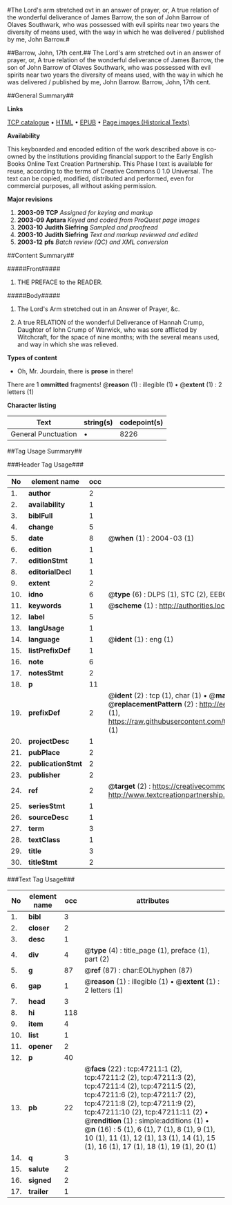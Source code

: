 #The Lord's arm stretched ovt in an answer of prayer, or, A true relation of the wonderful deliverance of James Barrow, the son of John Barrow of Olaves Southwark, who was possessed with evil spirits near two years the diversity of means used, with the way in which he was delivered / published by me, John Barrow.#

##Barrow, John, 17th cent.##
The Lord's arm stretched ovt in an answer of prayer, or, A true relation of the wonderful deliverance of James Barrow, the son of John Barrow of Olaves Southwark, who was possessed with evil spirits near two years the diversity of means used, with the way in which he was delivered / published by me, John Barrow.
Barrow, John, 17th cent.

##General Summary##

**Links**

[TCP catalogue](http://www.ota.ox.ac.uk/tcp/)  • 
[HTML](http://tei.it.ox.ac.uk/tcp/Texts-HTML/free/A31/A31092.html)  • 
[EPUB](http://tei.it.ox.ac.uk/tcp/Texts-EPUB/free/A31/A31092.epub) • 
[Page images (Historical Texts)](https://data.historicaltexts.jisc.ac.uk/view?pubId=eebo-11270844e&pageId=eebo-11270844e-47211-1)

**Availability**

This keyboarded and encoded edition of the
	       work described above is co-owned by the institutions
	       providing financial support to the Early English Books
	       Online Text Creation Partnership. This Phase I text is
	       available for reuse, according to the terms of Creative
	       Commons 0 1.0 Universal. The text can be copied,
	       modified, distributed and performed, even for
	       commercial purposes, all without asking permission.

**Major revisions**

1. __2003-09__ __TCP__ *Assigned for keying and markup*
1. __2003-09__ __Aptara__ *Keyed and coded from ProQuest page images*
1. __2003-10__ __Judith Siefring__ *Sampled and proofread*
1. __2003-10__ __Judith Siefring__ *Text and markup reviewed and edited*
1. __2003-12__ __pfs__ *Batch review (QC) and XML conversion*

##Content Summary##

#####Front#####

1. THE PREFACE to the READER.

#####Body#####

1. The Lord's Arm stretched out in an
Answer of Prayer, &c.

1. A true RELATION of the wonderful
Deliverance of Hannah Crump,
Daughter of Iohn Crump of Warwick,
who was sore afflicted by Witchcraft,
for the space of nine months; with the
several means used, and way in which
she was relieved.

**Types of content**

  * Oh, Mr. Jourdain, there is **prose** in there!

There are 1 **ommitted** fragments! 
 @__reason__ (1) : illegible (1)  •  @__extent__ (1) : 2 letters (1)

**Character listing**


|Text|string(s)|codepoint(s)|
|---|---|---|
|General Punctuation|•|8226|

##Tag Usage Summary##

###Header Tag Usage###

|No|element name|occ|attributes|
|---|---|---|---|
|1.|__author__|2||
|2.|__availability__|1||
|3.|__biblFull__|1||
|4.|__change__|5||
|5.|__date__|8| @__when__ (1) : 2004-03 (1)|
|6.|__edition__|1||
|7.|__editionStmt__|1||
|8.|__editorialDecl__|1||
|9.|__extent__|2||
|10.|__idno__|6| @__type__ (6) : DLPS (1), STC (2), EEBO-CITATION (1), OCLC (1), VID (1)|
|11.|__keywords__|1| @__scheme__ (1) : http://authorities.loc.gov/ (1)|
|12.|__label__|5||
|13.|__langUsage__|1||
|14.|__language__|1| @__ident__ (1) : eng (1)|
|15.|__listPrefixDef__|1||
|16.|__note__|6||
|17.|__notesStmt__|2||
|18.|__p__|11||
|19.|__prefixDef__|2| @__ident__ (2) : tcp (1), char (1)  •  @__matchPattern__ (2) : ([0-9\-]+):([0-9IVX]+) (1), (.+) (1)  •  @__replacementPattern__ (2) : http://eebo.chadwyck.com/downloadtiff?vid=$1&page=$2 (1), https://raw.githubusercontent.com/textcreationpartnership/Texts/master/tcpchars.xml#$1 (1)|
|20.|__projectDesc__|1||
|21.|__pubPlace__|2||
|22.|__publicationStmt__|2||
|23.|__publisher__|2||
|24.|__ref__|2| @__target__ (2) : https://creativecommons.org/publicdomain/zero/1.0/ (1), http://www.textcreationpartnership.org/docs/. (1)|
|25.|__seriesStmt__|1||
|26.|__sourceDesc__|1||
|27.|__term__|3||
|28.|__textClass__|1||
|29.|__title__|3||
|30.|__titleStmt__|2||


###Text Tag Usage###

|No|element name|occ|attributes|
|---|---|---|---|
|1.|__bibl__|3||
|2.|__closer__|2||
|3.|__desc__|1||
|4.|__div__|4| @__type__ (4) : title_page (1), preface (1), part (2)|
|5.|__g__|87| @__ref__ (87) : char:EOLhyphen (87)|
|6.|__gap__|1| @__reason__ (1) : illegible (1)  •  @__extent__ (1) : 2 letters (1)|
|7.|__head__|3||
|8.|__hi__|118||
|9.|__item__|4||
|10.|__list__|1||
|11.|__opener__|2||
|12.|__p__|40||
|13.|__pb__|22| @__facs__ (22) : tcp:47211:1 (2), tcp:47211:2 (2), tcp:47211:3 (2), tcp:47211:4 (2), tcp:47211:5 (2), tcp:47211:6 (2), tcp:47211:7 (2), tcp:47211:8 (2), tcp:47211:9 (2), tcp:47211:10 (2), tcp:47211:11 (2)  •  @__rendition__ (1) : simple:additions (1)  •  @__n__ (16) : 5 (1), 6 (1), 7 (1), 8 (1), 9 (1), 10 (1), 11 (1), 12 (1), 13 (1), 14 (1), 15 (1), 16 (1), 17 (1), 18 (1), 19 (1), 20 (1)|
|14.|__q__|3||
|15.|__salute__|2||
|16.|__signed__|2||
|17.|__trailer__|1||
